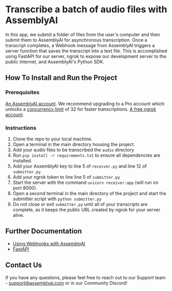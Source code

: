 # Transcribe a batch of audio files with AssemblyAI
In this app, we submit a folder of files from the user's computer and then submit them to AssemblyAI for asynchronous transcription. Once a transcript completes, a Webhook message from AssemblyAI triggers a server function that saves the transcript into a text file. This is accomplished using FastAPI for our server, ngrok to expose our development server to the public Internet, and AssemblyAI's Python SDK.

## How To Install and Run the Project

### Prerequisites
[An AssemblyAI account](https://www.assemblyai.com/dashboard/signup). We recommend upgrading to a Pro account which unlocks a [concurrency limit](https://www.assemblyai.com/docs/concepts/concurrency-limit) of 32 for faster transcriptions.
[A free ngrok account](https://dashboard.ngrok.com/signup).

### Instructions

1.  Clone the repo to your local machine.
2.  Open a terminal in the main directory housing the project.
3.  Add your audio files to be transcribed the `audio` directory
4.  Run  `pip install -r requirements.txt`  to ensure all dependencies are installed.
5.  Add your AssemblyAI key to line 5 of  `receiver.py` and line 12 of `submitter.py`.
6.  Add your ngrok token to line line 5 of `submitter.py`
7.  Start the server with the command  `uvicorn receiver:app`  (will run on port 8000).
8.  Open a second terminal in the main directory of the project and start the submitter script with  `python submitter.py` 
9. Do not close or exit `submitter.py` until all of your transcripts are complete, as it keeps the public URL created by ngrok for your server alive.

## Further Documentation

- [Using Webhooks with AssemblyAI](https://www.assemblyai.com/docs/concepts/webhooks)
- [FastAPI](https://fastapi.tiangolo.com/)

## Contact Us

If you have any questions, please feel free to reach out to our Support team -  [support@assemblyai.com](mailto:support@assemblyai.com) or in our Community Discord!
